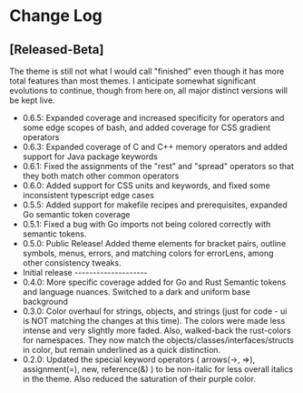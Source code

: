 # Change Log

## [Released-Beta]

The theme is still not what I would call "finished" even though it has more total features than most themes. I anticipate somewhat significant evolutions to continue, though from here on, all major distinct versions will be kept live.

- 0.6.5: Expanded coverage and increased specificity for operators and some edge scopes of bash, and added coverage for CSS gradient operators
- 0.6.3: Expanded coverage of C and C++ memory operators and added support for Java package keywords
- 0.6.1: Fixed the assignments of the "rest" and "spread" operators so that they both match other common operators
- 0.6.0: Added support for CSS units and keywords, and fixed some inconsistent typescript edge cases
- 0.5.5: Added support for makefile recipes and prerequisites, expanded Go semantic token coverage
- 0.5.1: Fixed a bug with Go imports not being colored correctly with semantic tokens.
- 0.5.0: Public Release! Added theme elements for bracket pairs, outline symbols, menus, errors, and matching colors for errorLens, among other consistency tweaks.
- Initial release --------------------
- 0.4.0: More specific coverage added for Go and Rust Semantic tokens and language nuances. Switched to a dark and uniform base background
- 0.3.0: Color overhaul for strings, objects, and strings (just for code - ui is NOT matching the changes at this time). The colors were made less intense and very slightly more faded. Also, walked-back the rust-colors for namespaces. They now match the objects/classes/interfaces/structs in color, but remain underlined as a quick distinction.
- 0.2.0: Updated the special keyword operators ( arrows(->, =>), assignment(=), new, reference(&) ) to be non-italic for less overall italics in the theme. Also reduced the saturation of their purple color.